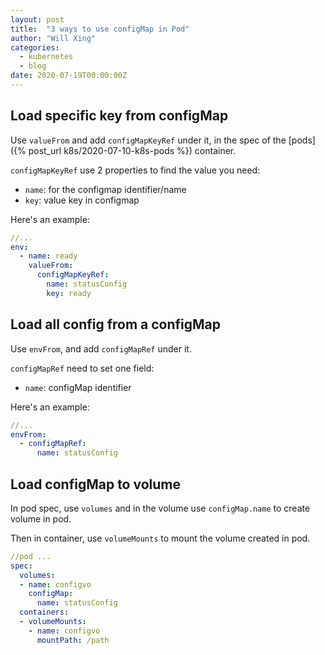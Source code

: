 ```yaml
---
layout: post
title:  "3 ways to use configMap in Pod"
author: "Will Xing"
categories:
  - kubernetes
  - blog
date: 2020-07-19T00:00:00Z
---
```


## Load specific key from configMap

Use `valueFrom` and add `configMapKeyRef` under it, in the spec of the [pods]({% post_url k8s/2020-07-10-k8s-pods %}) container.

`configMapKeyRef` use 2 properties to find the value you need:
- `name`: for the configmap identifier/name
- `key`: value key in configmap

Here's an example:

```yaml
//...
env:
  - name: ready
    valueFrom:
      configMapKeyRef:
        name: statusConfig
        key: ready
```

## Load all config from a configMap

Use `envFrom`, and add `configMapRef` under it.

`configMapRef` need to set one field:
- `name`: configMap identifier

Here's an example:

```yaml
//...
envFrom:
  - configMapRef:
      name: statusConfig
```

## Load configMap to volume

In pod spec, use `volumes` and in the volume use `configMap.name` to create volume in pod.

Then in container, use `volumeMounts` to mount the volume created in pod.

```yaml
//pod ...
spec:
  volumes:
  - name: configvo
    configMap:
      name: statusConfig
  containers:
  - volumeMounts:
    - name: configvo
      mountPath: /path
```
